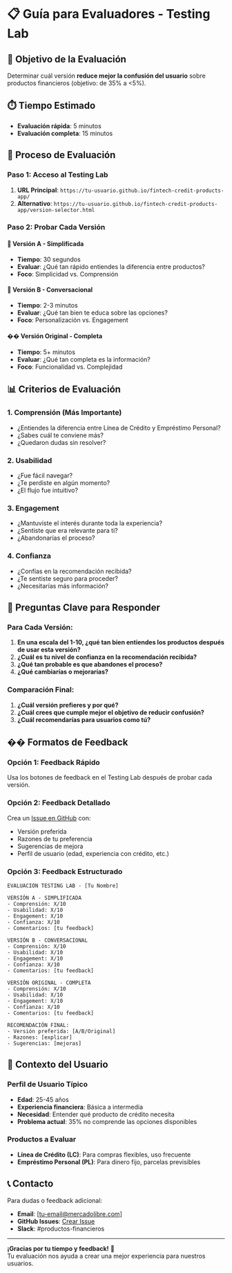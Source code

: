 # 📋 Guía para Evaluadores - Testing Lab

## 🎯 Objetivo de la Evaluación
Determinar cuál versión **reduce mejor la confusión del usuario** sobre productos financieros (objetivo: de 35% a <5%).

## ⏱️ Tiempo Estimado
- **Evaluación rápida**: 5 minutos
- **Evaluación completa**: 15 minutos

## 🧪 Proceso de Evaluación

### Paso 1: Acceso al Testing Lab
1. **URL Principal**: `https://tu-usuario.github.io/fintech-credit-products-app/`
2. **Alternativo**: `https://tu-usuario.github.io/fintech-credit-products-app/version-selector.html`

### Paso 2: Probar Cada Versión

#### 📱 Versión A - Simplificada
- **Tiempo**: 30 segundos
- **Evaluar**: ¿Qué tan rápido entiendes la diferencia entre productos?
- **Foco**: Simplicidad vs. Comprensión

#### 💬 Versión B - Conversacional  
- **Tiempo**: 2-3 minutos
- **Evaluar**: ¿Qué tan bien te educa sobre las opciones?
- **Foco**: Personalización vs. Engagement

#### �� Versión Original - Completa
- **Tiempo**: 5+ minutos
- **Evaluar**: ¿Qué tan completa es la información?
- **Foco**: Funcionalidad vs. Complejidad

## 📊 Criterios de Evaluación

### 1. **Comprensión** (Más Importante)
- ¿Entiendes la diferencia entre Línea de Crédito y Empréstimo Personal?
- ¿Sabes cuál te conviene más?
- ¿Quedaron dudas sin resolver?

### 2. **Usabilidad**
- ¿Fue fácil navegar?
- ¿Te perdiste en algún momento?
- ¿El flujo fue intuitivo?

### 3. **Engagement**
- ¿Mantuviste el interés durante toda la experiencia?
- ¿Sentiste que era relevante para ti?
- ¿Abandonarías el proceso?

### 4. **Confianza**
- ¿Confías en la recomendación recibida?
- ¿Te sentiste seguro para proceder?
- ¿Necesitarías más información?

## 🎯 Preguntas Clave para Responder

### Para Cada Versión:
1. **En una escala del 1-10, ¿qué tan bien entiendes los productos después de usar esta versión?**
2. **¿Cuál es tu nivel de confianza en la recomendación recibida?**
3. **¿Qué tan probable es que abandones el proceso?**
4. **¿Qué cambiarías o mejorarías?**

### Comparación Final:
1. **¿Cuál versión prefieres y por qué?**
2. **¿Cuál crees que cumple mejor el objetivo de reducir confusión?**
3. **¿Cuál recomendarías para usuarios como tú?**

## �� Formatos de Feedback

### Opción 1: Feedback Rápido
Usa los botones de feedback en el Testing Lab después de probar cada versión.

### Opción 2: Feedback Detallado
Crea un [Issue en GitHub](../../issues/new) con:
- Versión preferida
- Razones de tu preferencia
- Sugerencias de mejora
- Perfil de usuario (edad, experiencia con crédito, etc.)

### Opción 3: Feedback Estructurado
```
EVALUACIÓN TESTING LAB - [Tu Nombre]

VERSIÓN A - SIMPLIFICADA
- Comprensión: X/10
- Usabilidad: X/10
- Engagement: X/10
- Confianza: X/10
- Comentarios: [tu feedback]

VERSIÓN B - CONVERSACIONAL
- Comprensión: X/10
- Usabilidad: X/10
- Engagement: X/10
- Confianza: X/10
- Comentarios: [tu feedback]

VERSIÓN ORIGINAL - COMPLETA
- Comprensión: X/10
- Usabilidad: X/10
- Engagement: X/10
- Confianza: X/10
- Comentarios: [tu feedback]

RECOMENDACIÓN FINAL:
- Versión preferida: [A/B/Original]
- Razones: [explicar]
- Sugerencias: [mejoras]
```

## 🎯 Contexto del Usuario

### Perfil de Usuario Típico
- **Edad**: 25-45 años
- **Experiencia financiera**: Básica a intermedia
- **Necesidad**: Entender qué producto de crédito necesita
- **Problema actual**: 35% no comprende las opciones disponibles

### Productos a Evaluar
- **Línea de Crédito (LC)**: Para compras flexibles, uso frecuente
- **Empréstimo Personal (PL)**: Para dinero fijo, parcelas previsibles

## 📞 Contacto
Para dudas o feedback adicional:
- **Email**: [tu-email@mercadolibre.com]
- **GitHub Issues**: [Crear Issue](../../issues/new)
- **Slack**: #productos-financieros

---

**¡Gracias por tu tiempo y feedback!** 🙏  
Tu evaluación nos ayuda a crear una mejor experiencia para nuestros usuarios.
